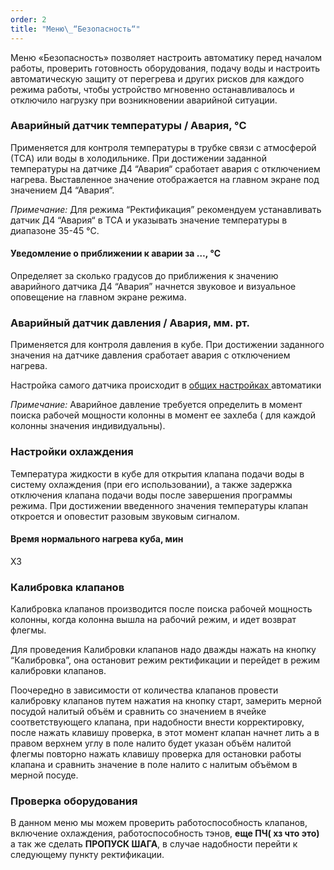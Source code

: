 ```yaml
---
order: 2
title: "Меню\_“Безопасность“"
---
```


Меню «Безопасность» позволяет настроить автоматику перед началом работы, проверить готовность оборудования, подачу воды и настроить автоматическую защиту от перегрева и других рисков для каждого режима работы, чтобы устройство мгновенно останавливалось и отключило нагрузку при возникновении аварийной ситуации.

### Аварийный датчик температуры / Авария, °C

Применяется для контроля температуры в трубке связи с атмосферой (ТСА) или воды в холодильнике. При достижении заданной температуры на датчике Д4 “Авария“ сработает авария с отключением нагрева. Выставленное значение  отображается на главном экране под значением Д4 “Авария“.

*Примечание:* Для режима “Ректификация” рекомендуем устанавливать датчик Д4 “Авария“ в ТСА  и указывать значение  температуры в диапазоне 35-45 °C.

#### Уведомление о приближении к аварии за …, °C

Определяет за сколько градусов до приближения к значению аварийного датчика Д4 “Авария” начнется звуковое и визуальное оповещение на главном экране режима.

### Аварийный датчик давления / Авария, мм. рт.

Применяется для контроля давления в кубе. При достижении заданного значения на датчике давления сработает авария с отключением нагрева.

Настройка самого датчика происходит в [общих настройках ](./../../obschie-nastroyki#предел-датчика-давления,-psi)автоматики

*Примечание:* Аварийное давление требуется определить в момент поиска рабочей мощности колонны в момент ее захлеба ( для каждой колонны значения индивидуальны).

### Настройки охлаждения

Температура жидкости в кубе для открытия клапана подачи воды в  систему охлаждения (при его использовании), а также задержка отключения клапана подачи воды после завершения программы режима. При достижении введенного значения температуры клапан откроется и оповестит разовым звуковым сигналом.

#### Время нормального нагрева куба, мин

ХЗ

### Калибровка клапанов

Калибровка клапанов производится после поиска рабочей мощность колонны, когда колонна вышла на рабочий режим, и идет возврат флегмы.

Для проведения Калибровки клапанов надо дважды нажать на кнопку “Калибровка”, она остановит режим ректификации и перейдет в режим калибровки клапанов.

Поочередно в зависимости от количества клапанов провести калибровку клапанов путем нажатия на кнопку старт, замерить мерной посудой налитый объём и сравнить со значением в ячейке соответствующего клапана, при надобности внести корректировку, после нажать клавишу  проверка, в этот момент клапан начнет лить а в правом верхнем углу в поле налито будет указан объём налитой флегмы повторно нажать клавишу проверка для остановки работы клапана  и сравнить значение в поле налито  с налитым объёмом в мерной посуде.

### Проверка оборудования

В данном меню мы можем проверить работоспособность клапанов, включение охлаждения, работоспособность тэнов, **еще ПЧ( хз что это)** а так же сделать **ПРОПУСК ШАГА**, в случае надобности перейти к следующему пункту ректификации.

### 